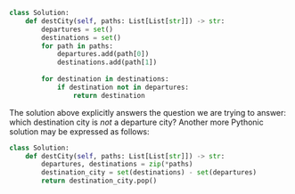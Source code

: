 ```python
class Solution:
    def destCity(self, paths: List[List[str]]) -> str:
        departures = set()
        destinations = set()
        for path in paths:
            departures.add(path[0])
            destinations.add(path[1])
        
        for destination in destinations:
            if destination not in departures:
                return destination
```

The solution above explicitly answers the question we are trying to answer: which destination city is *not* a departure city? Another more Pythonic solution may be expressed as follows:

```python
class Solution:
    def destCity(self, paths: List[List[str]]) -> str:
        departures, destinations = zip(*paths)
        destination_city = set(destinations) - set(departures)
        return destination_city.pop()
```